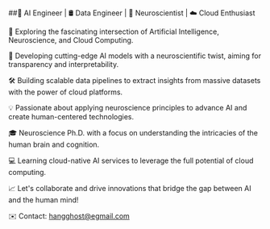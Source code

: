 ##🚀 AI Engineer | 🛢️ Data Engineer | 🧠 Neuroscientist | ☁️ Cloud Enthusiast

🔭 Exploring the fascinating intersection of Artificial Intelligence, Neuroscience, and Cloud Computing.

🤖 Developing cutting-edge AI models with a neuroscientific twist, aiming for transparency and interpretability.

🛠️ Building scalable data pipelines to extract insights from massive datasets with the power of cloud platforms.

💡 Passionate about applying neuroscience principles to advance AI and create human-centered technologies.

🎓 Neuroscience Ph.D. with a focus on understanding the intricacies of the human brain and cognition.

💻 Learning cloud-native AI services to leverage the full potential of cloud computing.



📈 Let's collaborate and drive innovations that bridge the gap between AI and the human mind!

✉️ Contact: hangghost@egmail.com



<!--
**Hangghost/Hangghost** is a ✨ _special_ ✨ repository because its `README.md` (this file) appears on your GitHub profile.

Here are some ideas to get you started:

- 🔭 I’m currently working on ...
- 🌱 I’m currently learning ...
- 👯 I’m looking to collaborate on ...
- 🤔 I’m looking for help with ...
- 💬 Ask me about ...
- 📫 How to reach me: ...
- 😄 Pronouns: ...
- ⚡ Fun fact: ...
-->

